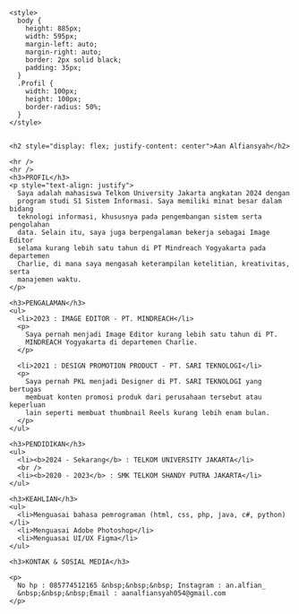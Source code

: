 <!DOCTYPE html>
<html lang="en">
  <head>
    <meta charset="UTF-8" />
    <meta name="viewport" content="width=device-width, initial-scale=1.0" />
    <title>W1</title>

    <style>
      body {
        height: 885px;
        width: 595px;
        margin-left: auto;
        margin-right: auto;
        border: 2px solid black;
        padding: 35px;
      }
      .Profil {
        width: 100px;
        height: 100px;
        border-radius: 50%;
      }
    </style>
  </head>

  <body>
    <center>
      <img class="Profil" src="A.jpg" alt="" />
    </center>

    <h2 style="display: flex; justify-content: center">Aan Alfiansyah</h2>

    <hr />
    <hr />
    <h3>PROFIL</h3>
    <p style="text-align: justify">
      Saya adalah mahasiswa Telkom University Jakarta angkatan 2024 dengan
      program studi S1 Sistem Informasi. Saya memiliki minat besar dalam bidang
      teknologi informasi, khususnya pada pengembangan sistem serta pengolahan
      data. Selain itu, saya juga berpengalaman bekerja sebagai Image Editor
      selama kurang lebih satu tahun di PT Mindreach Yogyakarta pada departemen
      Charlie, di mana saya mengasah keterampilan ketelitian, kreativitas, serta
      manajemen waktu.
    </p>

    <h3>PENGALAMAN</h3>
    <ul>
      <li>2023 : IMAGE EDITOR - PT. MINDREACH</li>
      <p>
        Saya pernah menjadi Image Editor kurang lebih satu tahun di PT.
        MINDREACH Yogyakarta di departemen Charlie.
      </p>

      <li>2021 : DESIGN PROMOTION PRODUCT - PT. SARI TEKNOLOGI</li>
      <p>
        Saya pernah PKL menjadi Designer di PT. SARI TEKNOLOGI yang bertugas
        membuat konten promosi produk dari perusahaan tersebut atau keperluan
        lain seperti membuat thumbnail Reels kurang lebih enam bulan.
      </p>
    </ul>

    <h3>PENDIDIKAN</h3>
    <ul>
      <li><b>2024 - Sekarang</b> : TELKOM UNIVERSITY JAKARTA</li>
      <br />
      <li><b>2020 - 2023</b> : SMK TELKOM SHANDY PUTRA JAKARTA</li>
    </ul>

    <h3>KEAHLIAN</h3>
    <ul>
      <li>Menguasai bahasa pemrograman (html, css, php, java, c#, python)</li>
      <li>Menguasai Adobe Photoshop</li>
      <li>Menguasai UI/UX Figma</li>
    </ul>

    <h3>KONTAK & SOSIAL MEDIA</h3>

    <p>
      No hp : 085774512165 &nbsp;&nbsp;&nbsp; Instagram : an.alfian_
      &nbsp;&nbsp;&nbsp;Email : aanalfiansyah054@gmail.com
    </p>
  </body>
</html>
